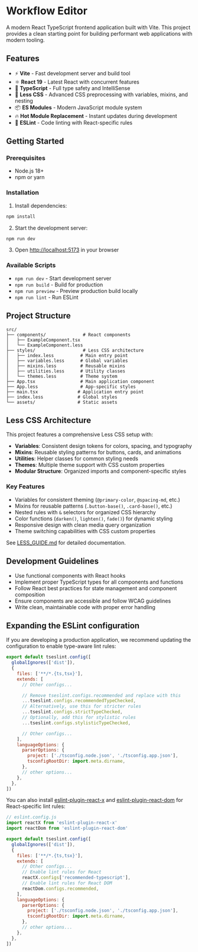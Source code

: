 # Workflow Editor

A modern React TypeScript frontend application built with Vite. This project provides a clean starting point for building performant web applications with modern tooling.

## Features

- ⚡ **Vite** - Fast development server and build tool
- ⚛️ **React 19** - Latest React with concurrent features
- 🔷 **TypeScript** - Full type safety and IntelliSense
- 🎨 **Less CSS** - Advanced CSS preprocessing with variables, mixins, and nesting
- 📦 **ES Modules** - Modern JavaScript module system
- 🔥 **Hot Module Replacement** - Instant updates during development
- 🧹 **ESLint** - Code linting with React-specific rules

## Getting Started

### Prerequisites

- Node.js 18+ 
- npm or yarn

### Installation

1. Install dependencies:
```bash
npm install
```

2. Start the development server:
```bash
npm run dev
```

3. Open [http://localhost:5173](http://localhost:5173) in your browser

### Available Scripts

- `npm run dev` - Start development server
- `npm run build` - Build for production
- `npm run preview` - Preview production build locally
- `npm run lint` - Run ESLint

## Project Structure

```
src/
├── components/              # React components
│   ├── ExampleComponent.tsx
│   └── ExampleComponent.less
├── styles/                  # Less CSS architecture
│   ├── index.less          # Main entry point
│   ├── variables.less      # Global variables
│   ├── mixins.less         # Reusable mixins
│   ├── utilities.less      # Utility classes
│   └── themes.less         # Theme system
├── App.tsx                 # Main application component
├── App.less                # App-specific styles
├── main.tsx               # Application entry point
├── index.less             # Global styles
└── assets/                # Static assets
```

## Less CSS Architecture

This project features a comprehensive Less CSS setup with:

- **Variables**: Consistent design tokens for colors, spacing, and typography
- **Mixins**: Reusable styling patterns for buttons, cards, and animations  
- **Utilities**: Helper classes for common styling needs
- **Themes**: Multiple theme support with CSS custom properties
- **Modular Structure**: Organized imports and component-specific styles

### Key Features
- Variables for consistent theming (`@primary-color`, `@spacing-md`, etc.)
- Mixins for reusable patterns (`.button-base()`, `.card-base()`, etc.)
- Nested rules with `&` selectors for organized CSS hierarchy
- Color functions (`darken()`, `lighten()`, `fade()`) for dynamic styling
- Responsive design with clean media query organization
- Theme switching capabilities with CSS custom properties

See [LESS_GUIDE.md](./LESS_GUIDE.md) for detailed documentation.

## Development Guidelines

- Use functional components with React hooks
- Implement proper TypeScript types for all components and functions
- Follow React best practices for state management and component composition
- Ensure components are accessible and follow WCAG guidelines
- Write clean, maintainable code with proper error handling

## Expanding the ESLint configuration

If you are developing a production application, we recommend updating the configuration to enable type-aware lint rules:

```js
export default tseslint.config([
  globalIgnores(['dist']),
  {
    files: ['**/*.{ts,tsx}'],
    extends: [
      // Other configs...

      // Remove tseslint.configs.recommended and replace with this
      ...tseslint.configs.recommendedTypeChecked,
      // Alternatively, use this for stricter rules
      ...tseslint.configs.strictTypeChecked,
      // Optionally, add this for stylistic rules
      ...tseslint.configs.stylisticTypeChecked,

      // Other configs...
    ],
    languageOptions: {
      parserOptions: {
        project: ['./tsconfig.node.json', './tsconfig.app.json'],
        tsconfigRootDir: import.meta.dirname,
      },
      // other options...
    },
  },
])
```

You can also install [eslint-plugin-react-x](https://github.com/Rel1cx/eslint-react/tree/main/packages/plugins/eslint-plugin-react-x) and [eslint-plugin-react-dom](https://github.com/Rel1cx/eslint-react/tree/main/packages/plugins/eslint-plugin-react-dom) for React-specific lint rules:

```js
// eslint.config.js
import reactX from 'eslint-plugin-react-x'
import reactDom from 'eslint-plugin-react-dom'

export default tseslint.config([
  globalIgnores(['dist']),
  {
    files: ['**/*.{ts,tsx}'],
    extends: [
      // Other configs...
      // Enable lint rules for React
      reactX.configs['recommended-typescript'],
      // Enable lint rules for React DOM
      reactDom.configs.recommended,
    ],
    languageOptions: {
      parserOptions: {
        project: ['./tsconfig.node.json', './tsconfig.app.json'],
        tsconfigRootDir: import.meta.dirname,
      },
      // other options...
    },
  },
])
```
